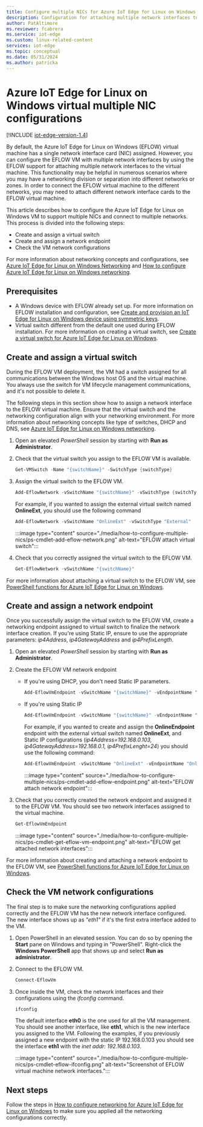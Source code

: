 ```yaml
---
title: Configure multiple NICs for Azure IoT Edge for Linux on Windows
description: Configuration for attaching multiple network interfaces to Azure IoT Edge for Linux on Windows virtual machine
author: PatAltimore
ms.reviewer: fcabrera
ms.service: iot-edge
ms.custom: linux-related-content
services: iot-edge
ms.topic: conceptual
ms.date: 05/31/2024
ms.author: patricka
---
```


# Azure IoT Edge for Linux on Windows virtual multiple NIC configurations

[!INCLUDE [iot-edge-version-1.4](includes/iot-edge-version-1.4.md)]

By default, the Azure IoT Edge for Linux on Windows (EFLOW) virtual machine has a single network interface card (NIC) assigned. However, you can configure the EFLOW VM with multiple network interfaces by using the EFLOW support for attaching multiple network interfaces to the virtual machine. This functionality may be helpful in numerous scenarios where you may have a networking division or separation into different networks or zones. In order to connect the EFLOW virtual machine to the different networks, you may need to attach different network interface cards to the EFLOW virtual machine. 

This article describes how to configure the Azure IoT Edge for Linux on Windows VM to support multiple NICs and connect to multiple networks. This process is divided into the following steps:

- Create and assign a virtual switch
- Create and assign a network endpoint
- Check the VM network configurations

For more information about networking concepts and configurations, see [Azure IoT Edge for Linux on Windows Networking](./iot-edge-for-linux-on-windows-networking.md) and [How to configure Azure IoT Edge for Linux on Windows networking](./how-to-configure-iot-edge-for-linux-on-windows-networking.md).

## Prerequisites
- A Windows device with EFLOW already set up. For more information on EFLOW installation and configuration, see [Create and provision an IoT Edge for Linux on Windows device using symmetric keys](./how-to-provision-single-device-linux-on-windows-symmetric.md).
- Virtual switch different from the default one used during EFLOW installation. For more information on creating a virtual switch, see [Create a virtual switch for Azure IoT Edge for Linux on Windows](./how-to-create-virtual-switch.md).

## Create and assign a virtual switch
During the EFLOW VM deployment, the VM had a switch assigned for all communications between the Windows host OS and the virtual machine. You always use the switch for VM lifecycle management communications, and it's not possible to delete it. 

The following steps in this section show how to assign a network interface to the EFLOW virtual machine. Ensure that the virtual switch and the networking configuration align with your networking environment. For more information about networking concepts like type of switches, DHCP and DNS, see [Azure IoT Edge for Linux on Windows networking](./iot-edge-for-linux-on-windows-networking.md).

1. Open an elevated _PowerShell_ session by starting with **Run as Administrator**.

1. Check that the virtual switch you assign to the EFLOW VM is available.
    ```powershell
    Get-VMSwitch -Name "{switchName}" -SwitchType {switchType}
    ```
1. Assign the virtual switch to the EFLOW VM.
    ```powershell
    Add-EflowNetwork -vSwitchName "{switchName}" -vSwitchType {switchType}
    ```
    For example, if you wanted to assign the external virtual switch named **OnlineExt**, you should use the following command
    ```powershell
    Add-EflowNetwork -vSwitchName "OnlineExt" -vSwitchType "External"
    ```
    :::image type="content" source="./media/how-to-configure-multiple-nics/ps-cmdlet-add-eflow-network.png" alt-text="EFLOW attach virtual switch":::

1. Check that you correctly assigned the virtual switch to the EFLOW VM.
    ```powershell
    Get-EflowNetwork -vSwitchName "{switchName}"
    ```

For more information about attaching a virtual switch to the EFLOW VM, see [PowerShell functions for Azure IoT Edge for Linux on Windows](./reference-iot-edge-for-linux-on-windows-functions.md).


## Create and assign a network endpoint
Once you successfully assign the virtual switch to the EFLOW VM, create a networking endpoint assigned to virtual switch to finalize the network interface creation. If you're using Static IP, ensure to use the appropriate parameters: _ip4Address_, _ip4GatewayAddress_ and _ip4PrefixLength_.

1. Open an elevated _PowerShell_ session by starting with **Run as Administrator**.

1. Create the EFLOW VM network endpoint

    - If you're using DHCP, you don't need Static IP parameters.
        ```powershell
        Add-EflowVmEndpoint -vSwitchName "{switchName}" -vEndpointName "{EndpointName}"
        ```

    - If you're using Static IP
        ```powershell
        Add-EflowVmEndpoint -vSwitchName "{switchName}" -vEndpointName "{EndpointName}" -ip4Address "{staticIp4Address}" -ip4GatewayAddress "{gatewayIp4Address}" -ip4PrefixLength "{prefixLength}"
        ```

        For example, if you wanted to create and assign the **OnlineEndpoint** endpoint with the external virtual switch named **OnlineExt**, and Static IP configurations (_ip4Address=192.168.0.103, ip4GatewayAddress=192.168.0.1, ip4PrefixLenght=24_) you should use the following command:
        ```powershell
        Add-EflowVmEndpoint -vSwitchName "OnlineExt" -vEndpointName "OnlineEndpoint" -ip4Address "192.168.0.103" -ip4GatewayAddress "192.168.0.1" -ip4PrefixLength "24"
        ```

        :::image type="content" source="./media/how-to-configure-multiple-nics/ps-cmdlet-add-eflow-endpoint.png" alt-text="EFLOW attach network endpoint":::

1. Check that you correctly created the network endpoint and assigned it to the EFLOW VM. You should see two network interfaces assigned to the virtual machine.
    ```powershell
    Get-EflowVmEndpoint
    ``` 
    :::image type="content" source="./media/how-to-configure-multiple-nics/ps-cmdlet-get-eflow-vm-endpoint.png" alt-text="EFLOW get attached network interfaces":::


For more information about creating and attaching a network endpoint to the EFLOW VM, see [PowerShell functions for Azure IoT Edge for Linux on Windows](./reference-iot-edge-for-linux-on-windows-functions.md).


## Check the VM network configurations
The final step is to make sure the networking configurations applied correctly and the EFLOW VM has the new network interface configured. The new interface shows up as _"eth1"_ if it's the first extra interface added to the VM. 

1. Open PowerShell in an elevated session. You can do so by opening the **Start** pane on Windows and typing in "PowerShell". Right-click the **Windows PowerShell** app that shows up and select **Run as administrator**.

1. Connect to the EFLOW VM.
     ```powershell
    Connect-EflowVm
    ``` 
1. Once inside the VM, check the network interfaces and their configurations using the _ifconfig_ command.
    ```bash
    ifconfig
    ``` 
    
    The default interface **eth0** is the one used for all the VM management. You should see another interface, like **eth1**, which is the new interface you assigned to the VM. Following the examples, if you previously assigned a new endpoint with the static IP 192.168.0.103 you should see the interface **eth1** with the _inet addr: 192.168.0.103_.

   :::image type="content" source="./media/how-to-configure-multiple-nics/ps-cmdlet-eflow-ifconfig.png" alt-text="Screenshot of EFLOW virtual machine network interfaces.":::

## Next steps
Follow the steps in [How to configure networking for Azure IoT Edge for Linux on Windows](./how-to-configure-iot-edge-for-linux-on-windows-networking.md) to make sure you applied all the networking configurations correctly.
